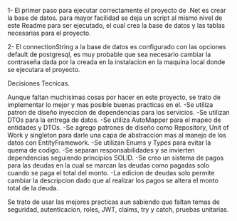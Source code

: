 1- El primer paso para ejecutar correctamente el proyecto de .Net es crear la base de datos. 
para mayor facilidad se deja un script al mismo nivel de este Readme para ser ejecutado, el cual crea la base de datos y las tablas necesarias para el proyecto.

2- El connectionString a la base de datos es configurado con las opciones default de postgresql, es muy probable que sea necesario cambiar la contraseña dada por la creada en la instalacion en la maquina local donde se ejecutara el proyecto.

Decisiones Tecnicas.

Aunque faltan muchisimas cosas por hacer en este proyecto, se trato de implementar lo mejor y mas posible buenas practicas en el.
-Se utiliza patron de diseño inyeccion de dependencias para los servicios.
-Se utilizan DTOs para la entrega de datos.
-Se utiliza AutoMapper para el mapeo de entidades y DTOs.
-Se agrego patrones de diseño como Repository, Unit of Work y singleton para darle una capa de abstraccion mas al manejo de los datos con EntityFramework.
-Se utilizan Enums y Types para evitar la quema de codigo.
-Se separan responsabilidades y se invierten dependencias seguiendo principios SOLID.
-Se creo un sistema de pagos para las deudas en la cual se marcan las deudas como pagadas solo cuando se paga el total del monto.
-La edicion de deudas solo permite cambiar la descripcion dado que al realizar los pagos se altera el monto total de la deuda.

Se trato de usar las mejores practicas aun sabiendo que faltan temas de seguridad, autenticacion, roles, JWT, claims, try y catch, pruebas unitarias.
